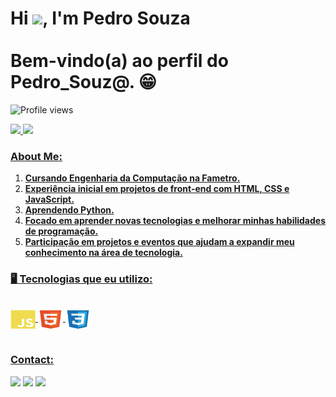 <h1 align="left">Hi <img src="https://raw.githubusercontent.com/kaueMarques/kaueMarques/master/hi.gif" height="30px">, I'm Pedro Souza
</br>
</br>
Bem-vindo(a) ao perfil do Pedro_Souz@. 😁
</h1>

<p align="left"> <img src="https://komarev.com/ghpvc/?username=PedroSouza09&color=blue" alt="Profile views" /> </p>


 <div>
   <a href="https://github.com/PedroSouza09">
   <img height="180em" src="https://github-readme-stats.vercel.app/api?username=PedroSouza09&show_icons=true&theme=tokyonight&include_all_commits=true&count_private=true"/>
   <img height="180em" src="https://github-readme-stats.vercel.app/api/top-langs/?username=PedroSouza09&layout=compact&langs_count=6&theme=tokyonight"/>
</div>

 <!--
- 📚 Atualmente estou estudando: 
- 📺 Gosto muito de jogar e assistir animes e séries.
-->

### About Me:

1. **Cursando Engenharia da Computação na Fametro.**
2. **Experiência inicial em projetos de front-end com HTML, CSS e JavaScript.**
3. **Aprendendo Python.**
4. **Focado em aprender novas tecnologias e melhorar minhas habilidades de programação.**
5. **Participação em projetos e eventos que ajudam a expandir meu conhecimento na área de tecnologia.**

<!-- Ferramentas e -->
### 🖥️ Tecnologias que eu utilizo:

<div style="display: inline_block"><br>
  <img align="center" alt="Js" height="30" width="40" src="https://raw.githubusercontent.com/devicons/devicon/master/icons/javascript/javascript-plain.svg">
  <img align="center" alt="HTML" height="30" width="40" src="https://raw.githubusercontent.com/devicons/devicon/master/icons/html5/html5-original.svg">
  <img align="center" alt="CSS" height="30" width="40" src="https://raw.githubusercontent.com/devicons/devicon/master/icons/css3/css3-original.svg">
</div>
 
<br>
 
### Contact:
 
<div> 
  <a href="https://www.linkedin.com/in/fsouza-pedro" target="_blank"><img src="https://img.shields.io/badge/-LinkedIn-%230077B5?style=for-the-badge&logo=linkedin&logoColor=white" target="_blank"></a>
  <a href="https://www.instagram.com/pedro_souz09/" target="_blank"><img src="https://img.shields.io/badge/-Instagram-%23E4405F?style=for-the-badge&logo=instagram&logoColor=white" target="_blank"></a>
  <a href="https://www.youtube.com/@PHAS_05" target="_blank"><img src="https://img.shields.io/badge/YouTube-FF0000?style=for-the-badge&logo=youtube&logoColor=white" target="_blank"></a>
 
 <!--
  <a href="" target="_blank"><img src="https://img.shields.io/badge/Discord-7289DA?style=for-the-badge&logo=discord&logoColor=white" target="_blank"></a> 
  <a href = "mailto:"><img src="https://img.shields.io/badge/-Gmail-%23333?style=for-the-badge&logo=gmail&logoColor=white" target="_blank"></a>
 -->

</div>

<!--
### Hi there 👋
**PedroSouza09/PedroSouza09** is a ✨ _special_ ✨ repository because its `README.md` (this file) appears on your GitHub profile.

Here are some ideas to get you started:

- 🔭 I’m currently working on ...
- 🌱 I’m currently learning ...
- 👯 I’m looking to collaborate on ...
- 🤔 I’m looking for help with ...
- 💬 Ask me about ...
- 📫 How to reach me: ...
- 😄 Pronouns: ...
- ⚡ Fun fact: ...
-->

